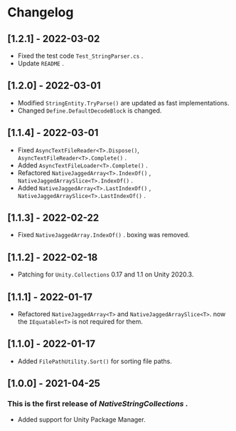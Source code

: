 # Changelog

## [1.2.1] - 2022-03-02
- Fixed the test code `Test_StringParser.cs` .
- Update `README` .

## [1.2.0] - 2022-03-01
- Modified `StringEntity.TryParse()` are updated as fast implementations.
- Changed `Define.DefaultDecodeBlock` is changed.

## [1.1.4] - 2022-03-01
- Fixed `AsyncTextFileReader<T>.Dispose()`, `AsyncTextFileReader<T>.Complete()` .
- Added `AsyncTextFileLoader<T>.Complete()` .
- Refactored `NativeJaggedArray<T>.IndexOf()` , `NativeJaggedArraySlice<T>.IndexOf()` .
- Added `NativeJaggedArray<T>.LastIndexOf()` , `NativeJaggedArraySlice<T>.LastIndexOf()` .

## [1.1.3] - 2022-02-22
- Fixed `NativeJaggedArray.IndexOf()` . boxing was removed.

## [1.1.2] - 2022-02-18
- Patching for `Unity.Collections` 0.17 and 1.1 on Unity 2020.3.

## [1.1.1] - 2022-01-17
- Refactored `NativeJaggedArray<T>` and `NativeJaggedArraySlice<T>`. now the `IEquatable<T>` is not required for them.

## [1.1.0] - 2022-01-17
- Added `FilePathUtility.Sort()` for sorting file paths.

## [1.0.0] - 2021-04-25
### This is the first release of *NativeStringCollections* .
- Added support for Unity Package Manager.
